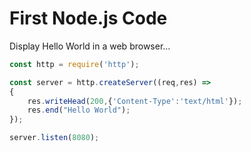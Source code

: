 # First Node.js Code

Display Hello World in a web browser...

```jsx
const http = require('http');

const server = http.createServer((req,res) =>
{
    res.writeHead(200,{'Content-Type':'text/html'});
    res.end("Hello World");
});

server.listen(8080);
```